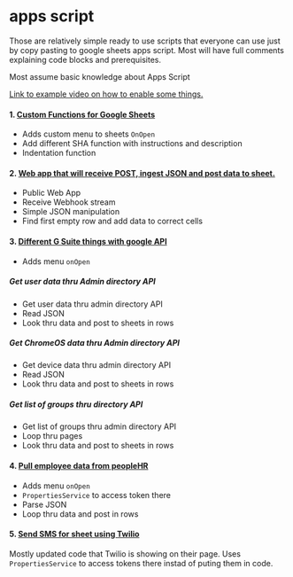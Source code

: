 # apps script
Those are relatively simple ready to use scripts that everyone can use just by copy pasting to google sheets apps script.
Most will have full comments explaining code blocks and prerequisites.

Most assume basic knowledge about Apps Script

[Link to example video on how to enable some things.](https://www.youtube.com/watch?v=tJ4_w2596KI)

#### 1. [Custom Functions for Google Sheets](https://github.com/Landsil/apps_script/blob/master/custom_functions.gs)
 - Adds custom menu to sheets `OnOpen`
 - Add different SHA function with instructions and description
 - Indentation function

#### 2. [Web app that will receive POST, ingest JSON and post data to sheet.](https://github.com/Landsil/apps_script/blob/master/ingest_JSON_post.gs)
 - Public Web App
 - Receive Webhook stream
 - Simple JSON manipulation
 - Find first empty row and add data to correct cells

#### 3. [Different G Suite things with google API](https://github.com/Landsil/apps_script/blob/master/google_api.gs)
 - Adds menu `onOpen`
 
##### Get user data thru Admin directory API
 - Get user data thru admin directory API
 - Read JSON
 - Look thru data and post to sheets in rows
##### Get ChromeOS data thru Admin directory API
 - Get device data thru admin directory API
 - Read JSON
 - Look thru data and post to sheets in rows
##### Get list of groups thru directory API
 - Get list of groups thru admin directory API
 - Loop thru pages
 - Look thru data and post to sheets in rows

#### 4. [Pull employee data from peopleHR](https://github.com/Landsil/apps_script/blob/master/download_PeopleHR.gs)
 - Adds menu `onOpen`
 - `PropertiesService` to access token there
 - Parse JSON
 - Loop thru data and post in rows
 
 #### 5. [Send SMS for sheet using Twilio](https://github.com/Landsil/apps_script/blob/master/twilio_api.gs)
Mostly updated code that Twilio is showing on their page.
Uses `PropertiesService` to access tokens there instad of puting them in code.
